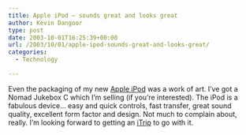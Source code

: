 ```yaml
---
title: Apple iPod – sounds great and looks great
author: Kevin Dangoor
type: post
date: 2003-10-01T16:25:39+00:00
url: /2003/10/01/apple-ipod-sounds-great-and-looks-great/
categories:
  - Technology

---
```

Even the packaging of my new [Apple iPod][1] was a work of art. I&#8217;ve got a Nomad Jukebox C which I&#8217;m selling (if you&#8217;re interested). The iPod is a fabulous device&#8230; easy and quick controls, fast transfer, great sound quality, excellent form factor and design. Not much to complain about, really. I&#8217;m looking forward to getting an [iTrip][2] to go with it.

 [1]: http://www.apple.com/ipod/ "Apple - iPod"
 [2]: http://www.griffintechnology.com/products/itrip/